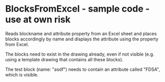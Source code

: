 # BlocksFromExcel - sample code - use at own risk

Reads blockname and attribute property from an Excel sheet and places blocks accordingly by name and displays the attribute using the property from Excel.

The blocks need to exist in the drawing already, even if not visible (e.g. using a template drawing that contains all these blocks).

The test block (name: "asdf") needs to contain an attribute called "FDSA", which is visible. 
